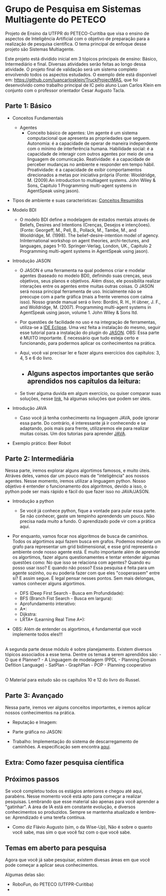 # Grupo de Pesquisa em Sistemas Multiagente do PETECO
Projeto de Ensino da UTFPR do PETECO-Curitiba que visa o ensino de aspectos de Inteligência Artificial com o objetivo de preparação para a realização de pesquisa científica. O tema principal de enfoque desse projeto são Sistemas Multiagente.

Este projeto está dividido inicial em 3 tópicos principais de ensino: Básico, Intermediário e final.
Diversas atividades serão feitas ao longo dessa atividade.
O projeto final de validação será um sistema completo envolvendo todos os aspectos estudados. O exemplo dele está disponível em: https://github.com/luancarlosklein/TruckProjectMAS, que foi desenvolvido como trabalho principal de IC pelo aluno Luan Carlos Klein em conjunto com o professor orientador Cesar Augusto Tacla.

## Parte 1: Básico

- Conceitos Fundamentais
  - Agentes
    - Conceito básico de agentes: Um agente é um sistema computacional que apresenta as propriedades que seguem. Autonomia: é a capacidade de operar de maneira independente com o mínimo de interferência humana. Habilidade social: é a capacidade de interagir com outros agentes por meio de uma linguagem de comunicação. Reatividade: é a capacidade de perceber mudanças no ambiente e responder em tempo hábil. Proatividade: é a capacidade de exibir comportamentos direcionados a metas por iniciativa própria (Fonte: Wooldridge, M. (2009).An introduction to multiagent systems. John Wiley & Sons, Capitulo 1 Programming  multi-agent systems in AgentSpeak using jason).
  
 - Tipos de ambiente e suas características: 
 [Conceitos Resumidos](https://github.com/luancarlosklein/ProjetoPetecoEnsinoIA/blob/master/005a-introducao-agentes-ambientes.pdf)
  
- Modelo BDI
  - O modelo BDI define a modelagem de estados mentais através de Beliefs, Desires and Intentions (Crenças, Desejos e intençõoes). (Fonte: Georgeff, M., Pell, B., Pollack, M., Tambe, M., and Wooldridge, M. (1998).  The belief-desire-intention model of agency.  InInternational workshop on agent theories, archi-tectures, and languages, pages 1–10. Springer-Verlag, London, UK., Capitulo 2 Programming  multi-agent systems in AgentSpeak using jason).

- Introdução JASON
  - O JASON é uma ferramenta na qual podemos criar e modelar agentes (baseado no modelo BDI), definindo suas crenças, seus objetivos, seus planos e objetivos. Além disso, ele possibilita realizar interações entre os agentes entre muitas outras coisas. O JASON será nossa principal ferramenta de uso. Inicialmente não se preocupe com a parte gráfica (mais a frente veremos com calma isso). Nosso grande manual será o livro: Bordini,  R.  H.,  H ̈ubner,  J.  F.,  and  Wolldridge,  M.  (2007). Programming  multi-agent systems in AgentSpeak using jason, volume 1. John Wiley & Sons ltd. 

  - Por questões de facilidade no uso e na integração de ferramentas, utiliza-se a [IDE Eclipse](https://www.eclipse.org/downloads/). Uma vez feita a instalação do mesmo, seguir esse tutorial para a instalação do plugin do [JASON](http://jason.sourceforge.net/mini-tutorial/eclipse-plugin/). OBS: Essa parte é MUITO importante. É necessário que tudo esteja certo e funcionando, para podermos aplicar os conhecimentos na prática.

  - Aqui, você vai precisar ler e fazer alguns exercícios dos capitulos: 3, 4, 5 e 6 do livro. 
  
    - Alguns aspectos importantes que serão aprendidos nos capítulos da leitura:
      -
  
  
  - Se tiver alguma duvida em algum exercício, ou quiser comparar suas soluções, nesse [link](http://jason.sourceforge.net/jBook/jBook/Examples.html), há algumas soluções que podem ser úteis.
  
- Introdução JAVA
  - Caso você já tenha conhecimento na linguagem JAVA, pode ignorar essa parte. Do contrário, é interessante já ir conhecendo e se adaptando, pois mais para frente, utilizaremos ele para realizar muitas coisas. Um dos tutorias para aprender [JAVA](link). 
  
- Exemplo prático: Beer Robot
  

## Parte 2: Intermediária

Nessa parte, iremos explorar alguns algortimos famosos, e muito úteis. Atráves deles, vamos dar um pouco mais de "inteligência" aos nossos agentes. Nesse momento, iremos utilizar a linguagem python. Nosso objetivo é entender o funcionamento dos algoritmos, devido a isso, o python pode ser mais rápido e fácil do que fazer isso no JAVA/JASON. 

- Introdução a python
  - Se você já conhece python, fique a vontade para pular essa parte. Se não conhecer, gaste um tempinho aprendendo um pouco. Não precisa nada muito a fundo. O aprendizado pode vir com a prática aqui.

- Por enquanto, vamos focar nos algoritmos de busca de caminhos. Todos os algortimos aqui fazem busca em grafos. Podemos modelar um grafo para representar um grid bidimensional, e esse grid representa o ambiente onde nosso agente está. É muito importante além de aprender os algortimos, fazer alguns questionamentes e tentar entender algumas questões como: No que isso se relaciona com agentes? Quando eu posso usar isso? E quando não posso? Essa pesquisa é feita para um agente sozinho, ou eu poderia fazer com que eles "cooperassem" entre si? E assim segue. É legal pensar nesses pontos. Sem mais delongas, vamos conhecer alguns algortimos. 

  - DFS (Deep First Search - Busca em Profundidade):
  - BFS (Branch Fist Search - Busca em largura):
  - Aprofundamento interativo:
  - A*:
  - Dijkstra:
  - LRTA* (Learning Real Time A*):
 
- OBS: Além de entender os algortimos, é fundamental que você implemente todos eles!!!
 
 <br>
 A segunda parte desse módulo é sobre planejamento. Existem diversos tópicos associados a esse tema. 
 Dentre os temas a serem aprendidos são:
 - O que é Planner?
 - A Linguagem de modelagem (PPDL - Planning Domain Defition Language)
 - SatPlan
 - GraphPlan
 - POP
 - Planning cooperativo

<br> O Material para estudo são os capítulos 10 e 12 do livro do Russel.


## Parte 3: Avançado

Nessa parte, iremos ver alguns conceitos importantes, e iremos aplicar nossos conhecimentos na prática.

- Reputação e Imagem:
- Parte gráfica no JASON:

- Trabalho: Implementação do sistema de descarregamento de caminhões. A especificação sem encontra [aqui](link).


## Extra: Como fazer pesquisa cíentifica

## Próximos passos

Se você completou todos os estágios anteriores e chegou até aqui, parabéns. Nesse momento você está apto para começar a realizar pesquisas.
Lembrando que esse material são apenas para você aprender a "gatinhar". A área de IA está em constante evolução, e diversos conhecimentos so produzidos. Sempre se mantenha atualizado e lembre-se: Aprendizado é uma terefa contínua. 

- Como diz Flávio Augusto (sim, o da Wise-Up), Não é sobre o quanto você sabe, mas sim o que você faz com o que você sabe.

## Temas em aberto para pesquisa

Agora que você já sabe pesquisar, existem divesas áreas em que você pode começar a aplicar seus conhecimentos. 

Algumas delas são:
- RoboFun, do PETECO (UTFPR-Curitiba)
- 

